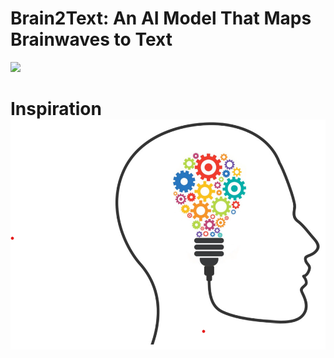# Brain2Text: An AI Model That Maps Brainwaves to Text

![](https://github.com/NASS2023/Brain2Text/blob/main/IMAGES/brain.gif)

# Inspiration ![image](https://github.com/NASS2023/Brain2Text/blob/main/IMAGES/inspiration.png)
